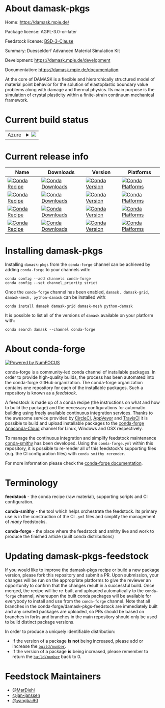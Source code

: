 About damask-pkgs
=================

Home: https://damask.mpie.de/

Package license: AGPL-3.0-or-later

Feedstock license: [BSD-3-Clause](https://github.com/conda-forge/damask-feedstock/blob/master/LICENSE.txt)

Summary: Duesseldorf Advanced Material Simulation Kit

Development: https://damask.mpie.de/development

Documentation: https://damask.mpie.de/documentation

At the core of DAMASK is a flexible and hierarchically structured
model of material point behavior for the solution of elastoplastic
boundary value problems along with damage and thermal physics. Its
main purpose is the simulation of crystal plasticity within a
finite-strain continuum mechanical framework.


Current build status
====================


<table>
    
  <tr>
    <td>Azure</td>
    <td>
      <details>
        <summary>
          <a href="https://dev.azure.com/conda-forge/feedstock-builds/_build/latest?definitionId=8984&branchName=master">
            <img src="https://dev.azure.com/conda-forge/feedstock-builds/_apis/build/status/damask-feedstock?branchName=master">
          </a>
        </summary>
        <table>
          <thead><tr><th>Variant</th><th>Status</th></tr></thead>
          <tbody><tr>
              <td>linux_64_mpimpich</td>
              <td>
                <a href="https://dev.azure.com/conda-forge/feedstock-builds/_build/latest?definitionId=8984&branchName=master">
                  <img src="https://dev.azure.com/conda-forge/feedstock-builds/_apis/build/status/damask-feedstock?branchName=master&jobName=linux&configuration=linux_64_mpimpich" alt="variant">
                </a>
              </td>
            </tr><tr>
              <td>linux_64_mpiopenmpi</td>
              <td>
                <a href="https://dev.azure.com/conda-forge/feedstock-builds/_build/latest?definitionId=8984&branchName=master">
                  <img src="https://dev.azure.com/conda-forge/feedstock-builds/_apis/build/status/damask-feedstock?branchName=master&jobName=linux&configuration=linux_64_mpiopenmpi" alt="variant">
                </a>
              </td>
            </tr><tr>
              <td>osx_64_mpimpich</td>
              <td>
                <a href="https://dev.azure.com/conda-forge/feedstock-builds/_build/latest?definitionId=8984&branchName=master">
                  <img src="https://dev.azure.com/conda-forge/feedstock-builds/_apis/build/status/damask-feedstock?branchName=master&jobName=osx&configuration=osx_64_mpimpich" alt="variant">
                </a>
              </td>
            </tr><tr>
              <td>osx_64_mpiopenmpi</td>
              <td>
                <a href="https://dev.azure.com/conda-forge/feedstock-builds/_build/latest?definitionId=8984&branchName=master">
                  <img src="https://dev.azure.com/conda-forge/feedstock-builds/_apis/build/status/damask-feedstock?branchName=master&jobName=osx&configuration=osx_64_mpiopenmpi" alt="variant">
                </a>
              </td>
            </tr><tr>
              <td>win_64_python3.10.____cpython</td>
              <td>
                <a href="https://dev.azure.com/conda-forge/feedstock-builds/_build/latest?definitionId=8984&branchName=master">
                  <img src="https://dev.azure.com/conda-forge/feedstock-builds/_apis/build/status/damask-feedstock?branchName=master&jobName=win&configuration=win_64_python3.10.____cpython" alt="variant">
                </a>
              </td>
            </tr><tr>
              <td>win_64_python3.7.____cpython</td>
              <td>
                <a href="https://dev.azure.com/conda-forge/feedstock-builds/_build/latest?definitionId=8984&branchName=master">
                  <img src="https://dev.azure.com/conda-forge/feedstock-builds/_apis/build/status/damask-feedstock?branchName=master&jobName=win&configuration=win_64_python3.7.____cpython" alt="variant">
                </a>
              </td>
            </tr><tr>
              <td>win_64_python3.8.____cpython</td>
              <td>
                <a href="https://dev.azure.com/conda-forge/feedstock-builds/_build/latest?definitionId=8984&branchName=master">
                  <img src="https://dev.azure.com/conda-forge/feedstock-builds/_apis/build/status/damask-feedstock?branchName=master&jobName=win&configuration=win_64_python3.8.____cpython" alt="variant">
                </a>
              </td>
            </tr><tr>
              <td>win_64_python3.9.____cpython</td>
              <td>
                <a href="https://dev.azure.com/conda-forge/feedstock-builds/_build/latest?definitionId=8984&branchName=master">
                  <img src="https://dev.azure.com/conda-forge/feedstock-builds/_apis/build/status/damask-feedstock?branchName=master&jobName=win&configuration=win_64_python3.9.____cpython" alt="variant">
                </a>
              </td>
            </tr>
          </tbody>
        </table>
      </details>
    </td>
  </tr>
</table>

Current release info
====================

| Name | Downloads | Version | Platforms |
| --- | --- | --- | --- |
| [![Conda Recipe](https://img.shields.io/badge/recipe-damask-green.svg)](https://anaconda.org/conda-forge/damask) | [![Conda Downloads](https://img.shields.io/conda/dn/conda-forge/damask.svg)](https://anaconda.org/conda-forge/damask) | [![Conda Version](https://img.shields.io/conda/vn/conda-forge/damask.svg)](https://anaconda.org/conda-forge/damask) | [![Conda Platforms](https://img.shields.io/conda/pn/conda-forge/damask.svg)](https://anaconda.org/conda-forge/damask) |
| [![Conda Recipe](https://img.shields.io/badge/recipe-damask--grid-green.svg)](https://anaconda.org/conda-forge/damask-grid) | [![Conda Downloads](https://img.shields.io/conda/dn/conda-forge/damask-grid.svg)](https://anaconda.org/conda-forge/damask-grid) | [![Conda Version](https://img.shields.io/conda/vn/conda-forge/damask-grid.svg)](https://anaconda.org/conda-forge/damask-grid) | [![Conda Platforms](https://img.shields.io/conda/pn/conda-forge/damask-grid.svg)](https://anaconda.org/conda-forge/damask-grid) |
| [![Conda Recipe](https://img.shields.io/badge/recipe-damask--mesh-green.svg)](https://anaconda.org/conda-forge/damask-mesh) | [![Conda Downloads](https://img.shields.io/conda/dn/conda-forge/damask-mesh.svg)](https://anaconda.org/conda-forge/damask-mesh) | [![Conda Version](https://img.shields.io/conda/vn/conda-forge/damask-mesh.svg)](https://anaconda.org/conda-forge/damask-mesh) | [![Conda Platforms](https://img.shields.io/conda/pn/conda-forge/damask-mesh.svg)](https://anaconda.org/conda-forge/damask-mesh) |
| [![Conda Recipe](https://img.shields.io/badge/recipe-python--damask-green.svg)](https://anaconda.org/conda-forge/python-damask) | [![Conda Downloads](https://img.shields.io/conda/dn/conda-forge/python-damask.svg)](https://anaconda.org/conda-forge/python-damask) | [![Conda Version](https://img.shields.io/conda/vn/conda-forge/python-damask.svg)](https://anaconda.org/conda-forge/python-damask) | [![Conda Platforms](https://img.shields.io/conda/pn/conda-forge/python-damask.svg)](https://anaconda.org/conda-forge/python-damask) |

Installing damask-pkgs
======================

Installing `damask-pkgs` from the `conda-forge` channel can be achieved by adding `conda-forge` to your channels with:

```
conda config --add channels conda-forge
conda config --set channel_priority strict
```

Once the `conda-forge` channel has been enabled, `damask, damask-grid, damask-mesh, python-damask` can be installed with:

```
conda install damask damask-grid damask-mesh python-damask
```

It is possible to list all of the versions of `damask` available on your platform with:

```
conda search damask --channel conda-forge
```


About conda-forge
=================

[![Powered by
NumFOCUS](https://img.shields.io/badge/powered%20by-NumFOCUS-orange.svg?style=flat&colorA=E1523D&colorB=007D8A)](https://numfocus.org)

conda-forge is a community-led conda channel of installable packages.
In order to provide high-quality builds, the process has been automated into the
conda-forge GitHub organization. The conda-forge organization contains one repository
for each of the installable packages. Such a repository is known as a *feedstock*.

A feedstock is made up of a conda recipe (the instructions on what and how to build
the package) and the necessary configurations for automatic building using freely
available continuous integration services. Thanks to the awesome service provided by
[CircleCI](https://circleci.com/), [AppVeyor](https://www.appveyor.com/)
and [TravisCI](https://travis-ci.com/) it is possible to build and upload installable
packages to the [conda-forge](https://anaconda.org/conda-forge)
[Anaconda-Cloud](https://anaconda.org/) channel for Linux, Windows and OSX respectively.

To manage the continuous integration and simplify feedstock maintenance
[conda-smithy](https://github.com/conda-forge/conda-smithy) has been developed.
Using the ``conda-forge.yml`` within this repository, it is possible to re-render all of
this feedstock's supporting files (e.g. the CI configuration files) with ``conda smithy rerender``.

For more information please check the [conda-forge documentation](https://conda-forge.org/docs/).

Terminology
===========

**feedstock** - the conda recipe (raw material), supporting scripts and CI configuration.

**conda-smithy** - the tool which helps orchestrate the feedstock.
                   Its primary use is in the construction of the CI ``.yml`` files
                   and simplify the management of *many* feedstocks.

**conda-forge** - the place where the feedstock and smithy live and work to
                  produce the finished article (built conda distributions)


Updating damask-pkgs-feedstock
==============================

If you would like to improve the damask-pkgs recipe or build a new
package version, please fork this repository and submit a PR. Upon submission,
your changes will be run on the appropriate platforms to give the reviewer an
opportunity to confirm that the changes result in a successful build. Once
merged, the recipe will be re-built and uploaded automatically to the
`conda-forge` channel, whereupon the built conda packages will be available for
everybody to install and use from the `conda-forge` channel.
Note that all branches in the conda-forge/damask-pkgs-feedstock are
immediately built and any created packages are uploaded, so PRs should be based
on branches in forks and branches in the main repository should only be used to
build distinct package versions.

In order to produce a uniquely identifiable distribution:
 * If the version of a package **is not** being increased, please add or increase
   the [``build/number``](https://docs.conda.io/projects/conda-build/en/latest/resources/define-metadata.html#build-number-and-string).
 * If the version of a package **is** being increased, please remember to return
   the [``build/number``](https://docs.conda.io/projects/conda-build/en/latest/resources/define-metadata.html#build-number-and-string)
   back to 0.

Feedstock Maintainers
=====================

* [@MarDiehl](https://github.com/MarDiehl/)
* [@jan-janssen](https://github.com/jan-janssen/)
* [@yangbai90](https://github.com/yangbai90/)

